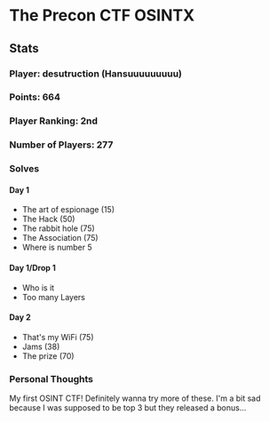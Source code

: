 # The Precon CTF OSINTX
## Stats
### Player: desutruction (Hansuuuuuuuuu)
### Points: 664
### Player Ranking: 2nd
### Number of Players: 277

### Solves

#### Day 1
- The art of espionage (15)
- The Hack (50)
- The rabbit hole (75)
- The Association (75)
- Where is number 5

#### Day 1/Drop 1
- Who is it
- Too many Layers

#### Day 2
- That's my WiFi (75)
- Jams (38)
- The prize (70)



### Personal Thoughts

My first OSINT CTF! Definitely wanna try more of these. I'm a bit sad because I was supposed to be top 3 but they released a bonus...
